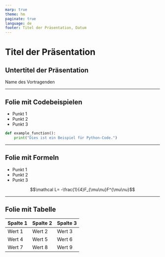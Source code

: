 ```yaml
---
marp: true
theme: hm
paginate: true
language: de
footer: Titel der Präsentation, Datum
---
```


# Titel der Präsentation
## Untertitel der Präsentation

Name des Vortragenden

---

## Folie mit Codebeispielen

- Punkt 1
- Punkt 2
- Punkt 3

```python
def example_function():
    print("Dies ist ein Beispiel für Python-Code.")
```

---

## Folie mit Formeln

- Punkt 1
- Punkt 2
- Punkt 3

$$\mathcal L= -\frac{1}{4}F_{\mu\nu}F^{\mu\nu}$$

---

## Folie mit Tabelle

| Spalte 1 | Spalte 2 | Spalte 3 |
|----------|----------|----------|
| Wert 1   | Wert 2   | Wert 3   |
| Wert 4   | Wert 5   | Wert 6   |
| Wert 7   | Wert 8   | Wert 9   |